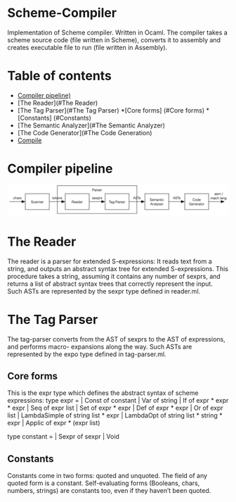# Scheme-Compiler
Implementation of Scheme compiler. Written in Ocaml.
The compiler takes a scheme source code (file written in Scheme), 
converts it to assembly and creates executable file to run (file written in Assembly).

# Table of contents
<!--ts-->
   * [Compiler pipeline)](#Compiler-pipeline)
   * [The Reader](#The Reader)
   * [The Tag Parser](#The Tag Parser)
	*[Core forms] (#Core forms)
		*[Constants] (#Constants)
   * [The Semantic Analyzer](#The Semantic Analyzer)
   * [The Code Generator](#The Code Generation)
   * [Compile](#Compilation)
<!--te-->

Compiler pipeline
=========
 <img src="./img/pipeline.png"><br/>


The Reader
=========
The reader is a parser for extended S-expressions: It reads text from a string, and outputs an abstract syntax tree for extended S-expressions.
This procedure takes a string, assuming it contains any number of sexprs, and returns a list of abstract syntax trees that correctly represent the input. Such ASTs are represented by the sexpr type defined in reader.ml.

The Tag Parser
=========
The tag-parser converts from the AST of sexprs to the AST of expressions, and performs macro- expansions along the way. Such ASTs are represented by the expo type defined in tag-parser.ml.

Core forms
-----
This is the expr type which defines the abstract syntax of scheme expressions:
type expr =
| Const of constant
| Var of string
| If of expr * expr * expr | Seq of expr list
| Set of expr * expr
| Def of expr * expr
| Or of expr list
| LambdaSimple of string list * expr
| LambdaOpt of string list * string * expr | Applic of expr * (expr list)

type constant =
| Sexpr of sexpr | Void

Constants
-----
Constants come in two forms: quoted and unquoted. The field of any quoted form is a constant. Self-evaluating forms (Booleans, chars, numbers, strings) are constants too, even if they haven’t been quoted.
